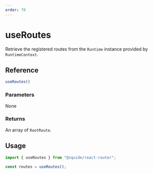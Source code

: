 ```yaml
---
order: 70
---
```


# useRoutes

Retrieve the registered routes from the `Runtime` instance provided by `RuntimeContext`.

## Reference

```ts
useRoutes()
```

### Parameters

None

### Returns

An array of `RootRoute`.

## Usage

```ts
import { useRoutes } from "@squide/react-router";

const routes = useRoutes();
```
